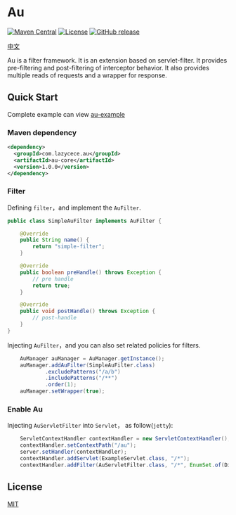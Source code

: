# Au
[![Maven Central](https://img.shields.io/maven-central/v/com.lazycece.au/au-core)](https://search.maven.org/search?q=au-core)
[![License](https://img.shields.io/badge/license-Apache--2.0-blue)](https://www.apache.org/licenses/LICENSE-2.0.html)
[![GitHub release](https://img.shields.io/badge/release-download-orange.svg)](https://github.com/lazycece/au/releases)

[中文](./README_zh_CN.md)

Au is a filter framework. It is an extension based on servlet-filter. It provides pre-filtering and 
post-filtering of interceptor behavior. It also provides multiple reads of requests and a wrapper for response.

## Quick Start

Complete example can view [au-example](https://github.com/lazycece/au/tree/master/au-example)

### Maven dependency

```xml
<dependency>
  <groupId>com.lazycece.au</groupId>
  <artifactId>au-core</artifactId>
  <version>1.0.0</version>
</dependency>
```

### Filter

Defining `filter`，and implement the `AuFilter`.

```java
public class SimpleAuFilter implements AuFilter {

    @Override
    public String name() {
        return "simple-filter";
    }

    @Override
    public boolean preHandle() throws Exception {
        // pre handle
        return true;
    }

    @Override
    public void postHandle() throws Exception {
        // post-handle
    }
}
```

Injecting `AuFilter`，and you can also set related policies for filters.

```java
    AuManager auManager = AuManager.getInstance();
    auManager.addAuFilter(SimpleAuFilter.class)
            .excludePatterns("/a/b")
            .includePatterns("/**")
            .order(1);
    auManager.setWrapper(true);
```

### Enable Au

Injecting `AuServletFilter` into `Servlet`， as follow(`jetty`):

```java
    ServletContextHandler contextHandler = new ServletContextHandler();
    contextHandler.setContextPath("/au");
    server.setHandler(contextHandler);
    contextHandler.addServlet(ExampleServlet.class, "/*");
    contextHandler.addFilter(AuServletFilter.class, "/*", EnumSet.of(DispatcherType.REQUEST));
```

## License

[MIT](https://github.com/lazycece/au/blob/master/LICENSE)
 